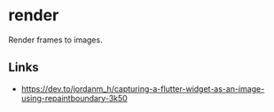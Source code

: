# render

Render frames to images.

## Links

- https://dev.to/jordanm_h/capturing-a-flutter-widget-as-an-image-using-repaintboundary-3k50


